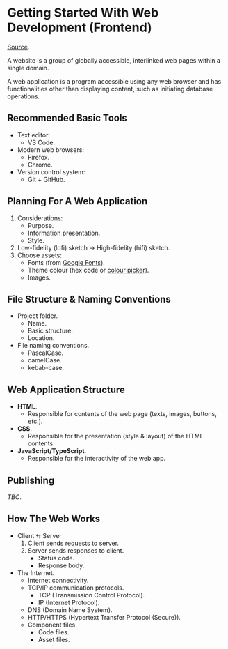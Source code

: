 # Getting Started With Web Development (Frontend)

[Source](https://developer.mozilla.org/en-US/docs/Learn/Getting_started_with_the_web).

A website is a group of globally accessible, interlinked web pages within a single domain.

A web application is a program accessible using any web browser and has functionalities other than displaying content, such as initiating database operations.

## Recommended Basic Tools

- Text editor:
  - VS Code.
- Modern web browsers:
  - Firefox.
  - Chrome.
- Version control system:
  - Git + GitHub.

## Planning For A Web Application

1. Considerations:
   - Purpose.
   - Information presentation.
   - Style.
2. Low-fidelity (lofi) sketch &rarr; High-fidelity (hifi) sketch.
3. Choose assets:
    - Fonts (from [Google Fonts](https://fonts.google.com/)).
    - Theme colour (hex code or [colour picker](https://developer.mozilla.org/en-US/docs/Web/CSS/CSS_Colors/Color_picker_tool)).
    - Images.

## File Structure & Naming Conventions

- Project folder.
  - Name.
  - Basic structure.
  - Location.
- File naming conventions.
  - PascalCase.
  - camelCase.
  - kebab-case.

## Web Application Structure

- **HTML**.
  - Responsible for contents of the web page (texts, images, buttons, etc.).
- **CSS**.
  - Responsible for the presentation (style & layout) of the HTML contents
- **JavaScript/TypeScript**.
  - Responsible for the interactivity of the web app.

## Publishing

*TBC*.

## How The Web Works

- Client &lrarr; Server
  1. Client sends requests to server.
  2. Server sends responses to client.
     - Status code.
     - Response body.
- The Internet.
  - Internet connectivity.
  - TCP/IP communication protocols.
    - TCP (Transmission Control Protocol).
    - IP (Internet Protocol).
  - DNS (Domain Name System).
  - HTTP/HTTPS (Hypertext Transfer Protocol (Secure)).
  - Component files.
    - Code files.
    - Asset files.
